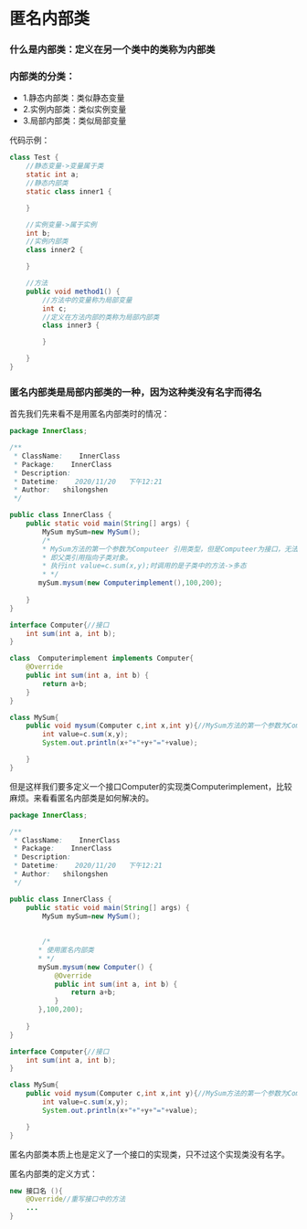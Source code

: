 # 匿名内部类




### 什么是内部类：定义在另一个类中的类称为内部类

### 内部类的分类：

 *   1.静态内部类：类似静态变量
 *   2.实例内部类：类似实例变量
 *  3.局部内部类：类似局部变量



代码示例：

```java
class Test {
    //静态变量->变量属于类
    static int a;
    //静态内部类
    static class inner1 {

    }

    //实例变量->属于实例
    int b;
    //实例内部类
    class inner2 {

    }

    //方法
    public void method1() {
        //方法中的变量称为局部变量
        int c;
        //定义在方法内部的类称为局部内部类
        class inner3 {

        }

    }
}
```





### 匿名内部类是局部内部类的一种，因为这种类没有名字而得名

首先我们先来看不是用匿名内部类时的情况：

```java
package InnerClass;

/**
 * ClassName:    InnerClass
 * Package:    InnerClass
 * Description:
 * Datetime:    2020/11/20   下午12:21
 * Author:   shilongshen
 */

public class InnerClass {
    public static void main(String[] args) {
        MySum mySum=new MySum();
        /*
        * MySum方法的第一个参数为Computeer 引用类型，但是Computeer为接口，无法实例化，所以使用了Computer c=new Computerimplement()
        * 即父类引用指向子类对象。
        * 执行int value=c.sum(x,y);时调用的是子类中的方法->多态
        * */
       mySum.mysum(new Computerimplement(),100,200);
        
    }
}

interface Computer{//接口
    int sum(int a, int b);
}

class  Computerimplement implements Computer{
    @Override
    public int sum(int a, int b) {
        return a+b;
    }
}

class MySum{
    public void mysum(Computer c,int x,int y){//MySum方法的第一个参数为Computeer 引用类型
        int value=c.sum(x,y);
        System.out.println(x+"+"+y+"="+value);

    }
}

```

但是这样我们要多定义一个接口Computer的实现类Computerimplement，比较麻烦。来看看匿名内部类是如何解决的。

```java
package InnerClass;

/**
 * ClassName:    InnerClass
 * Package:    InnerClass
 * Description:
 * Datetime:    2020/11/20   下午12:21
 * Author:   shilongshen
 */

public class InnerClass {
    public static void main(String[] args) {
        MySum mySum=new MySum();
       
        
        /*
       * 使用匿名内部类
       * */
       mySum.mysum(new Computer() {
           @Override
           public int sum(int a, int b) {
               return a+b;
           }
       },100,200);
        
    }
}

interface Computer{//接口
    int sum(int a, int b);
}

class MySum{
    public void mysum(Computer c,int x,int y){//MySum方法的第一个参数为Computeer 引用类型
        int value=c.sum(x,y);
        System.out.println(x+"+"+y+"="+value);

    }
}
```

匿名内部类本质上也是定义了一个接口的实现类，只不过这个实现类没有名字。

匿名内部类的定义方式：

~~~java
new 接口名 (){
    @Override//重写接口中的方法
    ...
}
~~~



